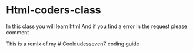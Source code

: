 # Html-coders-class
In this class you will learn html
And if you find a error in the request please comment

This is a remix of my # Cooldudesseven7 coding guide
